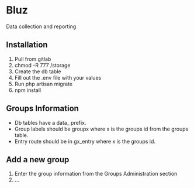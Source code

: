 # Bluz
Data collection and reporting

## Installation
1. Pull from gitlab
2. chmod -R 777 /storage
3. Create the db table
4. Fill out the .env file with your values
5. Run php artisan migrate
6. npm install

## Groups Information
* Db tables have a data_ prefix.
* Group labels should be groupx where x is the groups id from the groups table.
* Entry route should be in gx_entry where x is the groups id.

## Add a new group
1. Enter the group information from the Groups Administration section
2. ...